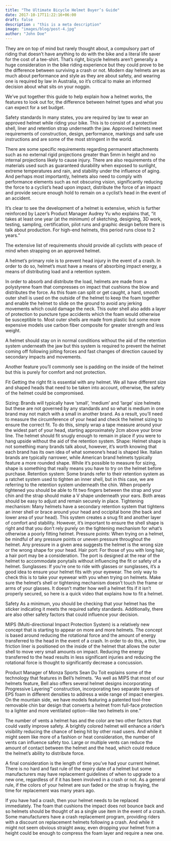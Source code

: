 ```yaml
---
title: "The Ultimate Bicycle Helmet Buyer’s Guide"
date: 2017-10-17T11:22:16+06:00
draft: false
description : "this is a meta description"
image: "images/blog/post-4.jpg"
author: "John Doe"
---
```


They are on top of mind but rarely thought about, a compulsory part of riding that doesn’t have anything to do with the bike and a literal life saver for the cost of a tee-shirt. That’s right, bicycle helmets aren’t generally a huge consideration in the bike riding experience but they could prove to be the difference between surviving a crash or not. Modern day helmets are as much about performance and style as they are about safety, and wearing one is required by law in Australia, so it’s critical to make an informed decision about what sits on your noggin.

We’ve put together this guide to help explain how a helmet works, the features to look out for, the difference between helmet types and what you can expect for a set budget.

Safety standards
In many states, you are required by law to wear an approved helmet while riding your bike. This is to consist of a protective shell, liner and retention strap underneath the jaw. Approved helmets meet requirements of construction, design, performance, markings and safe use instructions and are some of the most stringent in the world.

There are some specific requirements regarding permanent attachments such as no external rigid projections greater than 5mm in height and no internal projections likely to cause injury. There are also requirements of the materials used such as guaranteed durability when exposed to sunlight, extreme temperatures and rain, and stability under the influence of aging. And perhaps most importantly, helmets also need to comply with performance elements such as not obscuring vision, significantly reducing the force to a cyclist’s head upon impact, distribute the force of an impact and provide secure enough hold to remain on a cyclist’s head in the event of an accident.

It’s clear to see the development of a helmet is extensive, which is further reinforced by Lazer’s Product Manager Audrey Yu who explains that, “it takes at least one year (at the minimum) of sketching, designing, 3D work, testing, sampling, certification, pilot runs and graphic design before there is talk about production. For high-end helmets, this period runs close to 2 years.”

The extensive list of requirements should provide all cyclists with peace of mind when strapping on an approved helmet.

A helmet’s primary role is to prevent head injury in the event of a crash. In order to do so, helmet’s must have a means of absorbing impact energy, a means of distributing load and a retention system.

In order to absorb and distribute the load, helmets are made from a polystyrene foam that compresses on impact that cushions the blow and distributes the force. As this foam can split or get caught, a hard, smooth outer shell is used on the outside of the helmet to keep the foam together and enable the helmet to slide on the ground to avoid any jerking movements which could damage the neck. This outer shell also adds a layer of protection to puncture type accidents which the foam would otherwise be susceptible to. Most outer shells are made from plastic but some more expensive models use carbon fiber composite for greater strength and less weight.

A helmet should stay on in normal conditions without the aid of the retention system underneath the jaw but this system is required to prevent the helmet coming off following jolting forces and fast changes of direction caused by secondary impacts and movements.

Another feature you’ll commonly see is padding on the inside of the helmet but this is purely for comfort and not protection.

Fit
Getting the right fit is essential with any helmet. We all have different size and shaped heads that need to be taken into account, otherwise, the safety of the helmet could be compromised.

Sizing: Brands will typically have ‘small’, ‘medium’ and ‘large’ size helmets but these are not governed by any standards and so what is medium in one brand may not match with a small in another brand. As a result, you’ll need to measure the circumference of your head and check the helmet sizing to ensure the correct fit. To do this, simply wrap a tape measure around your the widest part of your head, starting approximately 2cm above your brow line. The helmet should fit snugly enough to remain in place if you were to hang upside without the aid of the retention system.
Shape: Helmet shape is not something many brands talk about, however, it’s worth knowing that each brand has its own idea of what someone’s head is shaped like. Italian brands are typically narrower, while American brand helmets typically feature a more rounded shape. While it’s possible to measure for sizing, shape is something that really means you have to try on the helmet before purchase.
Retention system: Some brands refer to their retention system as a ratchet system used to tighten an inner shell, but in this case, we are referring to the retention system underneath the chin. When properly tightened you should be able to fit two fingers between the strap and your chin and the strap should make a V shape underneath your ears. Both areas should be easy to adjust and remain securely in place.
Tightening mechanism: Many helmets have a secondary retention system that tightens an inner shell or brace around your head and occipital bone (the back and lower area of your head). This system creates a snug fit and another layer of comfort and stability. However, it’s important to ensure the shell shape is right and that you don’t rely purely on the tightening mechanism for what’s otherwise a poorly fitting helmet.
Pressure points: When trying on a helmet, be mindful of any pressure points or uneven pressure throughout the helmet. Any pressure in a given area suggests the helmet is the wrong size or the wrong shape for your head.
Hair port: For those of you with long hair, a hair port may be a consideration. The port is designed at the rear of the helmet to accommodate ponytails without influencing the fit or safety of a helmet.
Sunglasses: If you’re one to ride with glasses or sunglasses, it’s a good idea to ensure your helmet fits with your eyewear. The only way to check this is to take your eyewear with you when trying on helmets. Make sure the helmet’s shell or tightening mechanism doesn’t touch the frame or arms of your glasses.
It doesn’t matter how well a helmet fits if it isn’t properly secured, so here is a quick video that explains how to fit a helmet.

Safety
As a minimum, you should be checking that your helmet has the sticker indicating it meets the required safety standards. Additionally, there are also other safety factors that could influence your decision.

MIPS (Multi-directional Impact Protection System) is a relatively new concept that is starting to appear on more and more helmets. The concept is based around reducing the rotational force and the amount of energy transferred to the head in the event of a crash. In order to do this, a thin, low friction liner is positioned on the inside of the helmet that allows the outer shell to move very small amounts on impact. Reducing the energy transferred to the head results in less significant injuries and reducing the rotational force is thought to significantly decrease a concussion.

Product Manager of Monza Sports Sean Du Toit explains some of the technology that features in Bell’s helmets. “As well as MIPS that most of our helmets feature, Bell also offers several helmet designs incorporating Progressive Layering™ construction, incorporating two separate layers of EPS foam in different densities to address a wide range of impact energies. On the mountain side, we have models featuring a patented tool-free removable chin bar design that converts a helmet from full-face protection to a lighter and more ventilated option—like two helmets in one.”

The number of vents a helmet has and the color are two other factors that could vastly improve safety. A brightly colored helmet will enhance a rider’s visibility reducing the chance of being hit by other road users. And while it might seem like more of a fashion or heat consideration, the number of vents can influence safety too. Large or multiple vents can reduce the amount of contact between the helmet and the head, which could reduce the helmet’s ability to distribute force.

A final consideration is the length of time you’ve had your current helmet. There is no hard and fast rule of the expiry date of a helmet but some manufacturers may have replacement guidelines of when to upgrade to a new one, regardless of if it has been involved in a crash or not. As a general rule, if the colors of your helmet are sun faded or the strap is fraying, the time for replacement was many years ago.

If you have had a crash, then your helmet needs to be replaced immediately. The foam that cushions the impact does not bounce back and so helmets should be thought of as a single use item in the event of a crash. Some manufacturers have a crash replacement program, providing riders with a discount on replacement helmets following a crash. And while it might not seem obvious straight away, even dropping your helmet from a height could be enough to compress the foam layer and require a new one.


